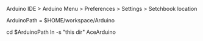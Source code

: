 Arduino IDE > Arduino Menu > Preferences > Settings > Setchbook location

ArduinoPath = $HOME/workspace/Arduino

cd $ArduinoPath
ln -s "this dir" AceArduino
